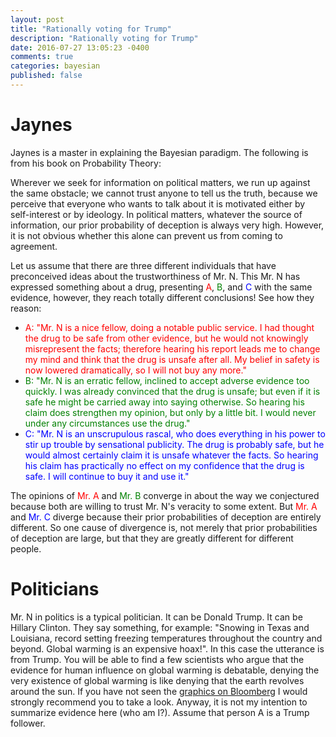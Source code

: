 ```yaml
---
layout: post
title: "Rationally voting for Trump"
description: "Rationally voting for Trump"
date: 2016-07-27 13:05:23 -0400
comments: true
categories: bayesian
published: false
---
```


# Jaynes

Jaynes is a master in explaining the Bayesian paradigm. The following is from his book on Probability Theory:

Wherever we seek for information on
political matters, we run up against the same obstacle; we cannot trust anyone to tell us the truth,
because we perceive that everyone who wants to talk about it is motivated either by self-interest
or by ideology. In political matters, whatever the source of information, our prior probability of
deception is always very high. However, it is not obvious whether this alone can prevent us from
coming to agreement.

Let us assume that there are three different individuals that have preconceived ideas about the trustworthiness of Mr. N. This Mr. N has expressed something about a drug, presenting <font color='red'>A</font>, <font color='green'>B</font>, and <font color='blue'>C</font> with the same evidence, however, they reach totally different conclusions! See how they reason:

* <font color='red'>A: "Mr. N is a nice fellow, doing a notable public service. I had thought the drug to be safe from other evidence, but he would not knowingly misrepresent the facts; therefore hearing his report leads me to change my mind and think that the drug is unsafe after all. My belief in safety is now lowered dramatically, so I will not buy any more."</font>
* <font color='green'>B: "Mr. N is an erratic fellow, inclined to accept adverse evidence too quickly. I was already convinced that the drug is unsafe; but even if it is safe he might be carried away into saying otherwise. So hearing his claim does strengthen my opinion, but only by a little bit. I would never under any circumstances use the drug."</font>
* <font color='blue'>C: "Mr. N is an unscrupulous rascal, who does everything in his power to stir up trouble by sensational publicity. The drug is probably safe, but he would almost certainly claim it is unsafe whatever the facts. So hearing his claim has practically no effect on my confidence that the drug is safe. I will continue to buy it and use it."</font>

The opinions of <font color='red'>Mr. A</font> and <font color='green'>Mr. B</font> converge in about the way we conjectured because both are willing to trust Mr. N's veracity to some extent. But <font color='red'>Mr. A</font> and <font color='blue'>Mr. C</font> diverge because their prior probabilities of deception are entirely different. So one cause of divergence is, not merely that prior probabilities of deception are large, but that they are greatly different for different people.

# Politicians

Mr. N in politics is a typical politician. It can be Donald Trump. It can be Hillary Clinton. They say something, for example: 
"Snowing in Texas and Louisiana, record setting freezing temperatures throughout the country and beyond. Global warming is an expensive hoax!". In this case the utterance is from Trump. You will be able to find a few scientists who argue that the evidence for human influence on global warming is debatable, denying the very existence of global warming is like denying that the earth revolves around the sun. If you have not seen the [graphics on Bloomberg](http://www.bloomberg.com/graphics/2015-whats-warming-the-world/) I would strongly recommend you to take a look. Anyway, it is not my intention to summarize evidence here (who am I?). Assume that person A is a Trump follower.



